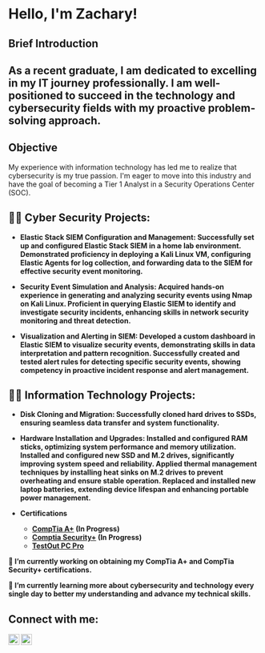 <h1>Hello, I'm Zachary!

<h2>Brief Introduction<h2>

As a recent graduate, I am dedicated to excelling in my IT journey professionally. I am well-positioned to succeed in the technology and cybersecurity fields with my proactive problem-solving approach.

## Objective

My experience with information technology has led me to realize that cybersecurity is my true passion. I'm eager to move into this industry and have the goal of becoming a Tier 1 Analyst in a Security Operations Center (SOC). 

<h2>👨‍💻 Cyber Security Projects:</h2>

- <b>Elastic Stack SIEM Configuration and Management: 
Successfully set up and configured Elastic Stack SIEM in a home lab environment. 
Demonstrated proficiency in deploying a Kali Linux VM, configuring Elastic Agents for log collection, and forwarding data to the SIEM for effective security event monitoring.</b>

- <b>Security Event Simulation and Analysis: 
Acquired hands-on experience in generating and analyzing security events using Nmap on Kali Linux. 
Proficient in querying Elastic SIEM to identify and investigate security incidents, enhancing skills in network security monitoring and threat detection.</b>

- <b>Visualization and Alerting in SIEM: 
Developed a custom dashboard in Elastic SIEM to visualize security events, demonstrating skills in data interpretation and pattern recognition. 
Successfully created and tested alert rules for detecting specific security events, showing competency in proactive incident response and alert management.</b>
  
<h2>👨‍💻 Information Technology Projects:</h2>

- <b>Disk Cloning and Migration:
Successfully cloned hard drives to SSDs, ensuring seamless data transfer and system functionality.</b>

- <b>Hardware Installation and Upgrades:
Installed and configured RAM sticks, optimizing system performance and memory utilization.
Installed and configured new SSD and M.2 drives, significantly improving system speed and reliability. Applied thermal management techniques by installing heat sinks on M.2 drives to prevent overheating and 
ensure stable operation.
Replaced and installed new laptop batteries, extending device lifespan and enhancing portable power management.</b>

- <b>Certifications
    - [CompTia A+](insertlink.com) (In Progress)
    - [Comptia Security+](insertlink.com) (In Progress)
    - [TestOut PC Pro](insertlink.com)



🔭 I’m currently working on obtaining my CompTia A+ and CompTia Security+ certifications.

🌱 I’m currently learning more about cybersecurity and technology every single day to better my understanding and advance my technical skills.

<h2> Connect with me:</h2>

[<img align="left" alt="JoshMadakor | LinkedIn" width="22px" src="https://cdn.jsdelivr.net/npm/simple-icons@v3/icons/linkedin.svg" />][linkedin]
[<img align="left" alt="JoshMadakor | Instagram" width="22px" src="https://cdn.jsdelivr.net/npm/simple-icons@v3/icons/instagram.svg" />][instagram]

[instagram]: https://www.instagram.com/NeverStopZak/
[linkedin]: https://www.linkedin.com/in/0x1zlopez



